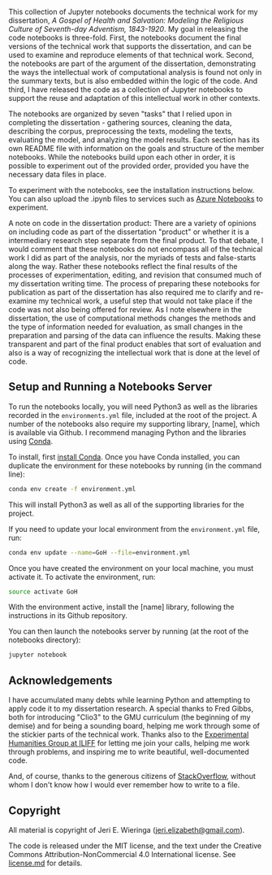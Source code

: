 <!-- 
.. date: 2018-10-01
.. slug: index
.. title: Notebooks for *A Gospel of Health and Salvation*
 -->

This collection of Jupyter notebooks documents the technical work for my dissertation, *A Gospel of Health and Salvation: Modeling the Religious Culture of Seventh-day Adventism, 1843-1920*. My goal in releasing the code notebooks is three-fold. First, the notebooks document the final versions of the technical work that supports the dissertation, and can be used to examine and reproduce elements of that technical work. Second, the notebooks are part of the argument of the dissertation, demonstrating the ways the intellectual work of computational analysis is found not only in the summary texts, but is also embedded within the logic of the code. And third, I have released the code as a collection of Jupyter notebooks to support the reuse and adaptation of this intellectual work in other contexts. 

The notebooks are organized by seven "tasks" that I relied upon in completing the dissertation - gathering sources, cleaning the data, describing the corpus, preprocessing the texts, modeling the texts, evaluating the model, and analyzing the model results. Each section has its own README file with information on the goals and structure of the member notebooks. While the notebooks build upon each other in order, it is possible to experiment out of the provided order, provided you have the necessary data files in place.

To experiment with the notebooks, see the installation instructions below. You can also upload the .ipynb files to services such as [Azure Notebooks](https://notebooks.azure.com/) to experiment.

A note on code in the dissertation product: There are a variety of opinions on including code as part of the dissertation "product" or whether it is a intermediary research step separate from the final product. To that debate, I would comment that these notebooks do not encompass all of the technical work I did as part of the analysis, nor the myriads of tests and false-starts along the way. Rather these notebooks reflect the final results of the processes of experimentation, editing, and revision that consumed much of my dissertation writing time. The process of preparing these notebooks for publication as part of the dissertation has also required me to clarify and re-examine my technical work, a useful step that would not take place if the code was not also being offered for review. As I note elsewhere in the dissertation, the use of computational methods changes the methods and the type of information needed for evaluation, as small changes in the preparation and parsing of the data can influence the results. Making these transparent and part of the final product enables that sort of evaluation and also is a way of recognizing the intellectual work that is done at the level of code.

## Setup and Running a Notebooks Server

To run the notebooks locally, you will need Python3 as well as the libraries recorded in the `environments.yml` file, included at the root of the project. A number of the notebooks also require my supporting library, [name], which is available via Github. I recommend managing Python and the libraries using [Conda](http://conda.pydata.org). 

To install, first [install Conda](http://conda.pydata.org/docs/install/quick.html). Once you have Conda installed, you can duplicate the environment for these notebooks by running (in the command line):

```bash
conda env create -f environment.yml
```

This will install Python3 as well as all of the supporting libraries for the project. 

If you need to update your local environment from the `environment.yml` file, run:

```bash
conda env update --name=GoH --file=environment.yml
```

Once you have created the environment on your local machine, you must activate it. To activate the environment, run:

```bash
source activate GoH
```

With the environment active, install the [name] library, following the instructions in its Github repository.

You can then launch the notebooks server by running (at the root of the notebooks directory):

```bash
jupyter notebook
```

## Acknowledgements

I have accumulated many debts while learning Python and attempting to apply code it to my dissertation research. A special thanks to Fred Gibbs, both for introducing "Clio3" to the GMU curriculum (the beginning of my demise) and for being a sounding board, helping me work through some of the stickier parts of the technical work. Thanks also to the [Experimental Humanities Group at ILIFF](http://library.iliff.edu/learning/#/humanities/) for letting me join your calls, helping me work through problems, and inspiring me to write beautiful, well-documented code. 

And, of course, thanks to the generous citizens of [StackOverflow](https://stackoverflow.com/), without whom I don't know how I would ever remember how to write to a file.

## Copyright

All material is copyright of Jeri E. Wieringa (jeri.elizabeth@gmail.com).

The code is released under the MIT license, and the text under the Creative Commons Attribution-NonCommercial 4.0 International license. See [license.md](license.md) for details.



